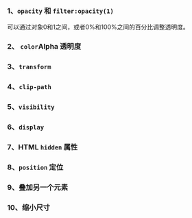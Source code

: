 ### 1、``opacity``  和  ``filter:opacity(1)``

可以通过对象0和1之间，或者0%和100%之间的百分比调整透明度。



### 2、 `color`Alpha 透明度



### 3、``transform``



### 4、``clip-path``



### 5、``visibility``



### 6、``display``



### 7、HTML ``hidden`` 属性



### 8、``position`` 定位



### 9、叠加另一个元素



### 10、缩小尺寸





